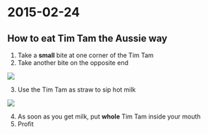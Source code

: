 # 2015-02-24

## How to eat Tim Tam the Aussie way

1. Take a **small** bite at one corner of the Tim Tam
2. Take another bite on the opposite end

  ![](http://i.imgur.com/V5q0t7j.png)

3. Use the Tim Tam as straw to sip hot milk

  ![](http://i.imgur.com/pRKg9zf.png)

4. As soon as you get milk, put **whole** Tim Tam inside your mouth
5. Profit
